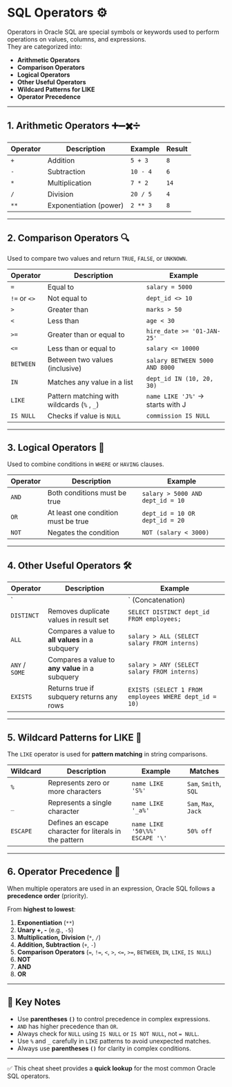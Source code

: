 # SQL Operators ⚙️

Operators in Oracle SQL are special symbols or keywords used to perform operations on values, columns, and expressions.  
They are categorized into:

- **Arithmetic Operators**
- **Comparison Operators**
- **Logical Operators**
- **Other Useful Operators**
- **Wildcard Patterns for LIKE**
- **Operator Precedence**

---

## 1. Arithmetic Operators ➕➖✖️➗

| Operator | Description            | Example              | Result |
|----------|------------------------|----------------------|--------|
| `+`      | Addition               | `5 + 3`              | `8`    |
| `-`      | Subtraction            | `10 - 4`             | `6`    |
| `*`      | Multiplication         | `7 * 2`              | `14`   |
| `/`      | Division               | `20 / 5`             | `4`    |
| `**`     | Exponentiation (power) | `2 ** 3`             | `8`    |

---

## 2. Comparison Operators 🔍

Used to compare two values and return `TRUE`, `FALSE`, or `UNKNOWN`.

| Operator       | Description                                | Example                 |
|----------------|--------------------------------------------|-------------------------|
| `=`            | Equal to                                   | `salary = 5000`         |
| `!=` or `<>`   | Not equal to                               | `dept_id <> 10`         |
| `>`            | Greater than                               | `marks > 50`            |
| `<`            | Less than                                  | `age < 30`              |
| `>=`           | Greater than or equal to                   | `hire_date >= '01-JAN-25'` |
| `<=`           | Less than or equal to                      | `salary <= 10000`       |
| `BETWEEN`      | Between two values (inclusive)             | `salary BETWEEN 5000 AND 8000` |
| `IN`           | Matches any value in a list                | `dept_id IN (10, 20, 30)` |
| `LIKE`         | Pattern matching with wildcards (`%` , `_`)| `name LIKE 'J%'` → starts with J |
| `IS NULL`      | Checks if value is `NULL`                  | `commission IS NULL`    |

---

## 3. Logical Operators 🔗

Used to combine conditions in `WHERE` or `HAVING` clauses.

| Operator | Description                                   | Example                                |
|----------|-----------------------------------------------|----------------------------------------|
| `AND`    | Both conditions must be true                  | `salary > 5000 AND dept_id = 10`       |
| `OR`     | At least one condition must be true           | `dept_id = 10 OR dept_id = 20`         |
| `NOT`    | Negates the condition                         | `NOT (salary < 3000)`                  |

---

## 4. Other Useful Operators 🛠️

| Operator          | Description                                      | Example                                  |
|-------------------|--------------------------------------------------|------------------------------------------|
| `||` (Concatenation) | Joins two strings                              | `'Hello ' || 'World'` → `Hello World`    |
| `DISTINCT`        | Removes duplicate values in result set           | `SELECT DISTINCT dept_id FROM employees;` |
| `ALL`             | Compares a value to **all values** in a subquery | `salary > ALL (SELECT salary FROM interns)` |
| `ANY` / `SOME`    | Compares a value to **any value** in a subquery  | `salary > ANY (SELECT salary FROM interns)` |
| `EXISTS`          | Returns true if subquery returns any rows        | `EXISTS (SELECT 1 FROM employees WHERE dept_id = 10)` |

---

## 5. Wildcard Patterns for LIKE 🔎

The `LIKE` operator is used for **pattern matching** in string comparisons.  

| Wildcard | Description                                            | Example                       | Matches                   |
|----------|--------------------------------------------------------|-------------------------------|---------------------------|
| `%`      | Represents zero or more characters                     | `name LIKE 'S%'`              | `Sam`, `Smith`, `SQL`     |
| `_`      | Represents a single character                          | `name LIKE '_a%'`             | `Sam`, `Max`, `Jack`      |
| `ESCAPE` | Defines an escape character for literals in the pattern| `name LIKE '50\%%' ESCAPE '\'`| `50% off`                 |

---

## 6. Operator Precedence 🧮

When multiple operators are used in an expression, Oracle SQL follows a **precedence order** (priority).  

From **highest to lowest**:

1. **Exponentiation** (`**`)
2. **Unary +, -** (e.g., `-5`)
3. **Multiplication, Division** (`*`, `/`)
4. **Addition, Subtraction** (`+`, `-`)
5. **Comparison Operators** (`=`, `!=`, `<`, `>`, `<=`, `>=`, `BETWEEN`, `IN`, `LIKE`, `IS NULL`)
6. **NOT**
7. **AND**
8. **OR**

---

## 🔑 Key Notes
- Use **parentheses `()`** to control precedence in complex expressions.
- `AND` has higher precedence than `OR`.
- Always check for `NULL` using `IS NULL` or `IS NOT NULL`, not `= NULL`.
- Use `%` and `_` carefully in `LIKE` patterns to avoid unexpected matches.
- Always use **parentheses `()`** for clarity in complex conditions.

---

✅ This cheat sheet provides a **quick lookup** for the most common Oracle SQL operators.
